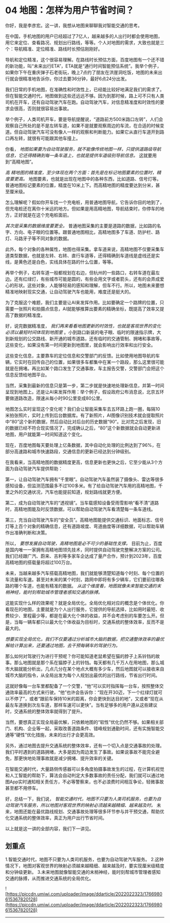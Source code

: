 # 04 地图：怎样为用户节省时间？

你好，我是李彦宏。这一讲，我想从地图来聊聊我对智能交通的思考。

在中国，手机地图的用户已经超过了7亿人，越来越多的人出行时都会使用地图，用它来定位、查看路况、规划出行路线，等等。个人对地图的需求，大致也就是三个：导航精准、定位精准、路线时长预估刚刚好。

导航和定位精准，这个很容易理解。在路线时长预估方面，百度地图有一个还不错的新功能，叫“未来出行ETA”，ETA就是“通行时间智能预估系统”。我举个例子，如果你下午在重庆弹子石老街玩，晚上7点约了朋友在洪崖洞吃饭，地图的未来出行就会很精准地告诉你，你过去要36分钟，最好6点24分出发。

我们日常的手机地图，在准确性和时效性上，已经能比较好地满足我们的需求了。但在智能交通时代，地图做到这些还远远不够。因为到那时候，路上可不只有人类司机在开车，还有自动驾驶汽车在跑。自动驾驶汽车，对信息精准度和时效性的要求会很高，否则就很容易出事故。

举个例子，人类司机开车，要是导航提醒说，“道路前方500米路口左转”，人们会观察自己所处的是不是左转车道，如果不是就要观察周边的车流，在合适的时候变道。但自动驾驶汽车可没有像人一样的观察和判断能力。如果它从直行车道开到路口再左转，就很有可能跟其他车撞上。

你看， *地图如果要为自动驾驶服务，就不能像传统地图一样，只提供道路级导航信息，它还得精确到每一条车道上，也就是提供车道级别导航信息。* 这就要用到“高精地图”。

 *高*  *精地图的精准度，至少体现在两个方面：首先是在标记地图要素的位置时，精度要更高。* 地图要素，也就是出现在地图中的各种东西，比如道路、信号灯等。普通地图标记要素的位置，精度在10米上下。而高精地图的精度要达到分米，甚至厘米级。

怎么理解呢？假如你开车找一个充电桩，用普通地图导航，它告诉你目的地到了，但充电桩还在离你十米远的地方。但如果是用高精地图，导航结束时，你停车的地方，正好就是在这个充电桩面前。

 *其次是采集的数据维度要更全。* 普通地图采集的主要是道路的数据，比如路的名字、方向、电子眼的位置等。跟普通地图相比，高精地图多了车道、防护栏、路灯、马路牙子等不同对象的数据。

此外，每个对象的各种属性，地图也得采集。拿车道来说，高精地图不仅要采集车道类型数据，也就是左转、右转、直行车道等，还得精确到车道线是虚线还是实线，是黄色还是白色，实线具体在路的什么位置，等等。

再举个例子，右转车道一般都规划在右边，但杭州的一些路口，右转车道在最左边。还有红绿灯，有些城市可能是圆的，有些会用文字或者箭头，还有的会弄成爱心的形状。这些对象，人能够轻易的感知和理解，但车不行。所以，地图未来要想精准地映射现实交通，让自动驾驶汽车也能用，难度还是挺大的。

为了克服这个难题，我们主要是让AI来发挥作用。比如要确定一个路牌的位置，只需要一张照片和拍摄点信息，AI就能够推算出要素的精确坐标，既提高了效率又提高了数据的精准度。

好，说完数据精准度， *我们再来看看地图更新的时效性，也就是客观世界的变化必须以最短时间体现到地图里* 。小到路口新装的电子眼、临时的限速指示牌，大到新规划的公交路线、新开通的城市道路，还有临时的交通管制、拥堵和事故等，这些变化，如果没有第一时间更新到地图里，就会影响出行效率和出行安全。

这些变化信息，主要靠车的定位信息和交警部门的反馈。比如使用地图导航的车辆，它实时在回传自己的位置，如果很多车都集中在某一个路段，那么这里很可能就是在拥堵。再比如某个路口发生了交通事故，车主报告交警，交警部门会把这个信息反馈给地图平台。

当然，采集到最新的信息只是第一步，第二步就是快速地处理新信息，并第一时间呈现到地图上。还是让AI来发挥作用：举个例子，假设政府公布消息说，北京五环要做道路改造，限速从每小时90公里变成80公里。

地图怎么实时呈现这个变化呢？我们会让智能采集车去五环路上跑一圈，每隔10米拍张照片，实时上传到后台数据库。有了新照片，AI图像识别技术就会提取照片中“80”这个新的数据，然后自动比对后台的历史数据“90”。比对完之后发现，旧的数据已经不符合现实情况了，完成确认之后，“80”这个新数据就会自动更新进地图，用户就能第一时间知道这个变化。

现在，百度地图每天要处理上亿条数据，其中自动化处理的比例达到了96%，在部分高速路和城市快速路段，交通信息的更新已经达到分钟级别。

在我看来，当高精地图的数据精度更高，信息更新也更快之后，它至少能从3个方面为自动驾驶汽车提供帮助：

第一，让自动驾驶汽车拥有“千里眼”。自动驾驶汽车虽然装了摄像头、雷达等很多感知设备，但监测范围最多不过100多米。有了给自动驾驶汽车用的高精地图，千里之外的交通状况，汽车也能提前知道，规划路线就更方便。

第二，成为自动驾驶汽车的“透视镜”。当车载感知设备受雨雪影响“看不清”道路时，高精地图能及时反馈数据，可以帮助自动驾驶汽车看清楚每一条车道线。

第三，充当自动驾驶汽车的“安全员”。高精地图能提供交通标识、地面标志、信号灯等上百个对象的精确信息，还有道路坡度、弯道曲度等详细数据，可以帮助车辆作出准确判断和决策。

所以， *要想发展自动驾驶，高精地图是必不可少的基础性支撑。* 目前为止，百度是国内唯一一家拥有高精地图领先技术，同时提供自动驾驶完整解决方案的公司。我们已经跟广汽、蔚来、吉利等多家车企达成了量产合作，预计到2023年，百度高精地图的搭载量将超过100万台。

未来，当越来越多汽车搭载高精地图，我们就能够清楚知道每个时刻、每个位置的车流量和车速。甚至对未来的某个时刻，路网中即将有多少辆车，它们要前往哪条路的哪个车道，也能有精准的数据。 *从这个维度看，地图就像未来智能交通的末梢神经，能时刻帮助城市管理者感知交通的脉搏。*

这能实现什么样的效果呢？就是全局优化。全局优化相对应的概念是个体优化。你看现在的地图，主要就是为个人出行服务，它提供的导航选择，比如用时最短、收费较少、里程最少等，都是在最大化个体的收益，并不会考虑别的车要怎么开。但是，当每一辆车都只以最大化个体收益为目标时，交通系统的整体效率，反而不是最大的。

 *想要实现全局优化，我们不仅要通过分析城市大脑的数据，把交通整体效率的最优解给计算出来，还要通过地图，去干预每辆车的驾驶行为。*

那么如何对驾驶行为进行干预呢？你可能知道老鼠希望在猫的脖子上系铃铛的故事。那么地图就是那个系在猫脖子上的铃铛。每天都有几千万人在用地图，那么城市大脑就能分析出，几点几分在某个地点大概有多少车，然后地图就可以接收来自城市大脑的指令，从全局出发为每个人规划出最优的出行路线，节省出行时间。

这就好像每一台车里都配备了一个交警，“他”可以实时指挥每一台车，按照整体交通效率最高的方式来行驶。“他”也许会告诉你：“现在开30迈，下一个红绿灯就可以不停了”，或者“跟前车保持10米的距离，你会更快到达目的地”，又或者“现在从最左车道换到次左车道，那样车速可以更快”。当有足够多的用户遵从这些建议时，交通系统的整体效率就得到了提升。

当然，要想真正实现全局最优解，只依赖地图的“软性”优化仍然不够。如果相关部门、机构、企业等一起，采取改善道路条件、错峰规划通勤时间，还有实施智能交通等“硬性”优化措施，未来的出行才会更高效。

另外，通过地图去提升交通系统的整体效率，还有一个切入点是交通事故的处理。我们平时遇到的道路拥堵，大多是因为周边发生了事故。如果说事故不能完全避免，那更快地处理事故就是减少拥堵、提升效率的关键。

在智能交通时代，大量路侧传感器可以多角度拍摄事故发生的过程，在计算机视觉和人工智能的帮助下，算法会自动判定大多数事故的责任分配，我们就可以通过地图App实时通知相关责任方，不必等警察来，也不必浪费时间相互争论，轻微事故甚至都不用停车。

好，总结一下，我们说， *智能交通时代，地图不只要为人类司机服务，也要为自动驾驶汽车服务，所以地图对客观世界的映射必须越来越精细、越来越及时。* 未来，地图还能在最优路线规划、交通事故处理等很多环节参与并干预交通，帮助优化交通系统的整体效率，真正为用户出行节省时间。

以上就是这一讲的全部内容，我们下一讲见。

## 划重点

1.智能交通时代，地图不只要为人类司机服务，也要为自动驾驶汽车服务。
2.这种情况下，地图对客观世界的映射必须越来越精细、越来越及时，要实现厘米级精度和分钟级更新。
3.未来地图就像智能交通的末梢神经，能时刻帮城市管理者感知交通的脉搏，从而推进交通系统的全局优化。

![https://piccdn.umiwi.com/uploader/image/ddarticle/2022022323/1766980615367820128](https://piccdn.umiwi.com/uploader/image/ddarticle/2022022323/1766980615367820128)

---

